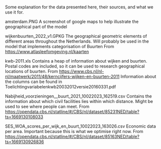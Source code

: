 Some explanation for the data presented here, their sources, and what we use it for. 

amsterdam.PNG
	A screenshot of google maps to help illustrate the geographical part of the model

wijkenbuurten_2022_v1.GPKG
	The geographical geometric elements of different areas throughout the Netherlands. 
	Will probably be used in the model that implements categorisation of Buurten
	From https://www.atlasleefomgeving.nl/kaarten

kwb-2011.xls
	Contains a heap of information about wijken and buurten. Postal codes are included, so it can be used
	to research geographical locations of buurten. 
	From https://www.cbs.nl/nl-nl/maatwerk/2011/48/kerncijfers-wijken-en-buurten-2011
	Information about the columns can be found in Toelichtingvariabelenkwb20032012versie20160331.pdf

Nabijheid_voorzieningen__buurt_2021_10022023_162519.csv
	Contains the information about which civil facilities lies within which distance.
	Might be used to see where people can meet.
	From https://opendata.cbs.nl/statline/#/CBS/nl/dataset/85231NED/table?ts=1669130108033
	
SES_WOA_scores_per_wijk_en_buurt_10022023_163026.csv
	Economic data per area. Important because this is what we optimise right now.
	From https://opendata.cbs.nl/statline/#/CBS/nl/dataset/85163NED/table?ts=1669130926836
